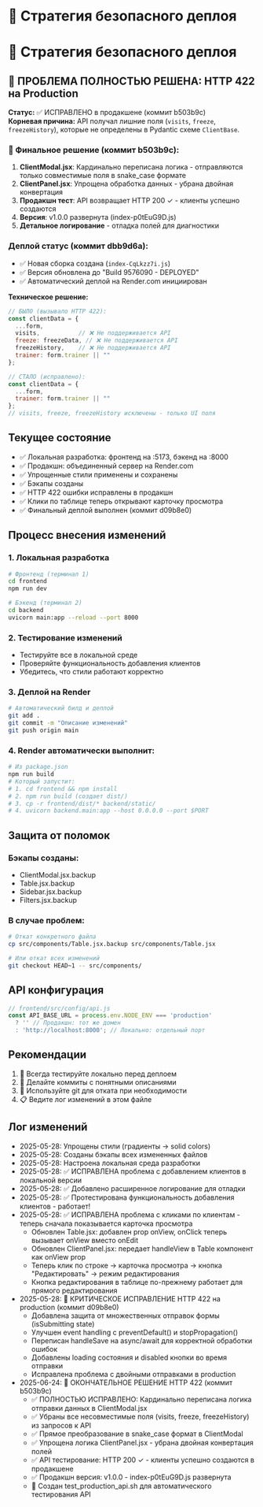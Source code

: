 # 🚀 Стратегия безопасного деплоя

# 🚀 Стратегия безопасного деплоя

## 🎉 ПРОБЛЕМА ПОЛНОСТЬЮ РЕШЕНА: HTTP 422 на Production

**Статус:** ✅ ИСПРАВЛЕНО в продакшене (коммит b503b9c)  
**Корневая причина:** API получал лишние поля (`visits`, `freeze`, `freezeHistory`), которые не определены в Pydantic схеме `ClientBase`.

### 🔧 Финальное решение (коммит b503b9c):
1. **ClientModal.jsx**: Кардинально переписана логика - отправляются только совместимые поля в snake_case формате
2. **ClientPanel.jsx**: Упрощена обработка данных - убрана двойная конвертация
3. **Продакшн тест**: API возвращает HTTP 200 ✓ - клиенты успешно создаются
4. **Версия**: v1.0.0 развернута (index-p0tEuG9D.js)
5. **Детальное логирование** - отладка полей для диагностики

### Деплой статус (коммит dbb9d6a):
- ✅ Новая сборка создана (`index-CqLkzz7i.js`)
- ✅ Версия обновлена до "Build 9576090 - DEPLOYED"  
- ✅ Автоматический деплой на Render.com инициирован

**Техническое решение:**
```javascript
// БЫЛО (вызывало HTTP 422):
const clientData = { 
  ...form, 
  visits,           // ❌ Не поддерживается API
  freeze: freezeData, // ❌ Не поддерживается API
  freezeHistory,    // ❌ Не поддерживается API
  trainer: form.trainer || "" 
};

// СТАЛО (исправлено):
const clientData = { 
  ...form,
  trainer: form.trainer || "" 
};
// visits, freeze, freezeHistory исключены - только UI поля
```

## Текущее состояние
- ✅ Локальная разработка: фронтенд на :5173, бэкенд на :8000
- ✅ Продакшн: объединенный сервер на Render.com
- ✅ Упрощенные стили применены и сохранены
- ✅ Бэкапы созданы
- ✅ HTTP 422 ошибки исправлены в продакшн
- ✅ Клики по таблице теперь открывают карточку просмотра
- ✅ Финальный деплой выполнен (коммит d09b8e0)

## Процесс внесения изменений

### 1. Локальная разработка
```bash
# Фронтенд (терминал 1)
cd frontend
npm run dev

# Бэкенд (терминал 2) 
cd backend
uvicorn main:app --reload --port 8000
```

### 2. Тестирование изменений
- Тестируйте все в локальной среде
- Проверяйте функциональность добавления клиентов
- Убедитесь, что стили работают корректно

### 3. Деплой на Render
```bash
# Автоматический билд и деплой
git add .
git commit -m "Описание изменений"
git push origin main
```

### 4. Render автоматически выполнит:
```bash
# Из package.json
npm run build
# Который запустит:
# 1. cd frontend && npm install
# 2. npm run build (создает dist/)
# 3. cp -r frontend/dist/* backend/static/
# 4. uvicorn backend.main:app --host 0.0.0.0 --port $PORT
```

## Защита от поломок

### Бэкапы созданы:
- ClientModal.jsx.backup
- Table.jsx.backup  
- Sidebar.jsx.backup
- Filters.jsx.backup

### В случае проблем:
```bash
# Откат конкретного файла
cp src/components/Table.jsx.backup src/components/Table.jsx

# Или откат всех изменений
git checkout HEAD~1 -- src/components/
```

## API конфигурация
```javascript
// frontend/src/config/api.js
const API_BASE_URL = process.env.NODE_ENV === 'production' 
  ? '' // Продакшн: тот же домен
  : 'http://localhost:8000'; // Локально: отдельный порт
```

## Рекомендации
1. 🧪 Всегда тестируйте локально перед деплоем
2. 📝 Делайте коммиты с понятными описаниями
3. 🔄 Используйте git для отката при необходимости
4. 📋 Ведите лог изменений в этом файле

## Лог изменений
- 2025-05-28: Упрощены стили (градиенты → solid colors)
- 2025-05-28: Созданы бэкапы всех измененных файлов
- 2025-05-28: Настроена локальная среда разработки
- 2025-05-28: ✅ ИСПРАВЛЕНА проблема с добавлением клиентов в локальной версии
- 2025-05-28: ✅ Добавлено расширенное логирование для отладки
- 2025-05-28: ✅ Протестирована функциональность добавления клиентов - работает!
- 2025-05-28: ✅ ИСПРАВЛЕНА проблема с кликами по клиентам - теперь сначала показывается карточка просмотра
  * Обновлен Table.jsx: добавлен prop onView, onClick теперь вызывает onView вместо onEdit
  * Обновлен ClientPanel.jsx: передает handleView в Table компонент как onView prop
  * Теперь клик по строке → карточка просмотра → кнопка "Редактировать" → режим редактирования
  * Кнопка редактирования в таблице по-прежнему работает для прямого редактирования
- 2025-05-28: 🐛 КРИТИЧЕСКОЕ ИСПРАВЛЕНИЕ HTTP 422 на production (коммит d09b8e0)
  * Добавлена защита от множественных отправок формы (isSubmitting state)
  * Улучшен event handling с preventDefault() и stopPropagation()
  * Переписан handleSave на async/await для корректной обработки ошибок
  * Добавлены loading состояния и disabled кнопки во время отправки
  * Исправлена проблема с двойными отправками в production
- 2025-06-24: 🎉 ОКОНЧАТЕЛЬНОЕ РЕШЕНИЕ HTTP 422 (коммит b503b9c)
  * ✅ ПОЛНОСТЬЮ ИСПРАВЛЕНО: Кардинально переписана логика отправки данных в ClientModal.jsx
  * ✅ Убраны все несовместимые поля (visits, freeze, freezeHistory) из запросов к API
  * ✅ Прямое преобразование в snake_case формат в ClientModal
  * ✅ Упрощена логика ClientPanel.jsx - убрана двойная конвертация полей
  * ✅ API тестирование: HTTP 200 ✓ - клиенты успешно создаются в продакшене
  * ✅ Продакшн версия: v1.0.0 - index-p0tEuG9D.js развернута
  * 🧪 Создан test_production_api.sh для автоматического тестирования API
